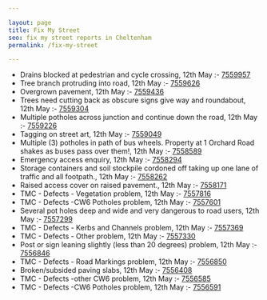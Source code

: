 ```yaml
---

layout: page
title: Fix My Street
seo: fix my street reports in Cheltenham
permalink: /fix-my-street

---
```


<!-- fix_marker starts -->

- Drains blocked at pedestrian and cycle crossing, 12th May :- [7559957](https://www.fixmystreet.com/report/7559957)
- Tree branch protruding into road, 12th May :- [7559626](https://www.fixmystreet.com/report/7559626)
- Overgrown pavement, 12th May :- [7559436](https://www.fixmystreet.com/report/7559436)
- Trees need cutting back as obscure signs give way and roundabout, 12th May :- [7559304](https://www.fixmystreet.com/report/7559304)
- Multiple potholes across junction and continue down the road, 12th May :- [7559226](https://www.fixmystreet.com/report/7559226)
- Tagging on street art, 12th May :- [7559049](https://www.fixmystreet.com/report/7559049)
- Multiple (3) potholes in path of bus wheels. Property at 1 Orchard Road shakes as buses pass over them!, 12th May :- [7558589](https://www.fixmystreet.com/report/7558589)
- Emergency access enquiry, 12th May :- [7558294](https://www.fixmystreet.com/report/7558294)
- Storage containers and soil stockpile cordoned off taking up one lane of traffic and all footpath., 12th May :- [7558262](https://www.fixmystreet.com/report/7558262)
- Raised access cover on raised pavement., 12th May :- [7558171](https://www.fixmystreet.com/report/7558171)
- TMC - Defects - Vegetation problem, 12th May :- [7557816](https://www.fixmystreet.com/report/7557816)
- TMC - Defects -CW6 Potholes  problem, 12th May :- [7557601](https://www.fixmystreet.com/report/7557601)
- Several pot holes deep and wide and very dangerous to road users, 12th May :- [7557299](https://www.fixmystreet.com/report/7557299)
- TMC - Defects - Kerbs and Channels problem, 12th May :- [7557369](https://www.fixmystreet.com/report/7557369)
- TMC - Defects - Other problem, 12th May :- [7557330](https://www.fixmystreet.com/report/7557330)
- Post or sign leaning slightly (less than 20 degrees) problem, 12th May :- [7556846](https://www.fixmystreet.com/report/7556846)
- TMC - Defects - Road Markings problem, 12th May :- [7556850](https://www.fixmystreet.com/report/7556850)
- Broken/subsided paving slabs, 12th May :- [7556408](https://www.fixmystreet.com/report/7556408)
- TMC - Defects -other CW6 problem, 12th May :- [7556585](https://www.fixmystreet.com/report/7556585)
- TMC - Defects -CW6 Potholes  problem, 12th May :- [7556591](https://www.fixmystreet.com/report/7556591)

<!-- fix_marker ends -->
